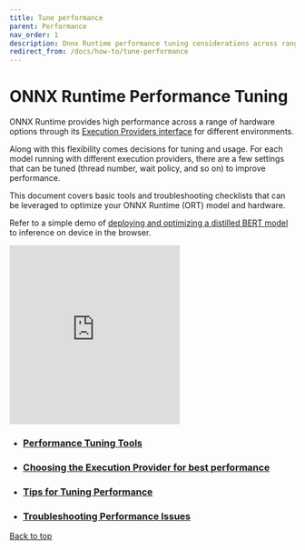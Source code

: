 ```yaml
---
title: Tune performance
parent: Performance
nav_order: 1
description: Onnx Runtime performance tuning considerations across range of hardware, execution providers, and multi-programming languages. Onnx Runtime performance tuning tools, tips, faqs, troubleshooting checklist, and other design considerations are given.
redirect_from: /docs/how-to/tune-performance
---
```

<div class="container">

# ONNX Runtime Performance Tuning


ONNX Runtime provides high performance across a range of hardware options through its [Execution Providers interface](../execution-providers) for different  environments.

Along with this flexibility comes decisions for tuning and usage. For each model running with different execution providers, there are a few settings that can be tuned (thread number, wait policy, and so on) to improve performance.

This document covers basic tools and troubleshooting checklists that can be leveraged to optimize your ONNX Runtime (ORT) model and hardware.

Refer to a simple demo of [deploying and optimizing a distilled BERT model](https://youtu.be/W_lUGPMW_Eg) to inference on device in the browser.

<div class="embed-responsive embed-responsive-4by3">

<iframe height="315" class="embed-responsive-item table-wrapper py px" src="https://www.youtube.com/embed/W_lUGPMW_Eg?rel=0" title="YouTube video player" frameborder="0" allow="accelerometer; autoplay; clipboard-write; encrypted-media; gyroscope; picture-in-picture" allowfullscreen=""></iframe>

</div>


- ### [Performance Tuning Tools](./performance-tuning-tools.md)
- ### [Choosing the Execution Provider for best performance](./choosing-execution-providers.md)

- ### [Tips for Tuning Performance](./tips-to-tune-performance.md)
- ### [Troubleshooting Performance Issues](./troubleshooting-performance-issues.md)



<p><a href="#" id="back-to-top">Back to top</a></p>

</div>